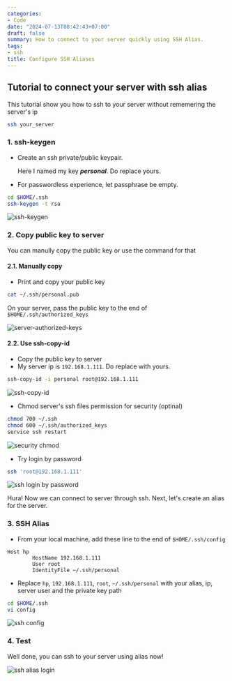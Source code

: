 ```yaml
---
categories:
- Code
date: "2024-07-13T08:42:43+07:00"
draft: false
summary: How to connect to your server quickly using SSH Alias.
tags:
- ssh
title: Configure SSH Aliases
---
```


## Tutorial to connect your server with ssh alias

This tutorial show you how to ssh to your server without rememering the server's ip

```bash
ssh your_server
```

### 1.  ssh-keygen
  
- Create an ssh private/public keypair.
  
  Here I named my key ***personal***. Do replace yours.
- For passwordless experience, let passphrase be empty.

```bash
cd $HOME/.ssh
ssh-keygen -t rsa
```

![ssh-keygen](/ssh-keygen.png "Create ssh key")

### 2. Copy public key to server

You can manully copy the public key or use the command for that

#### 2.1. Manually copy

- Print and copy your public key

```bash
cat ~/.ssh/personal.pub
```

On your server, pass the public key to the end of `$HOME/.ssh/authorized_keys`

![server-authorized-keys](/ssh-authorized_keys.png)

#### 2.2. Use ssh-copy-id

- Copy the public key to server
- My server ip is `192.168.1.111`. Do replace with yours.

```bash
ssh-copy-id -i personal root@192.168.1.111
```

![ssh-copy-id](/ssh-copy-id.png)

- Chmod server's ssh files permission for security (optinal)

```bash
chmod 700 ~/.ssh
chmod 600 ~/.ssh/authorized_keys
service ssh restart
```

![security chmod](/ssh-chmod.png)

- Try login by password

```bash
ssh 'root@192.168.1.111'
```

![ssh login by password](/ssh-creds-login.png)

Hura! Now we can connect to server through ssh. Next, let's create an alias for the server.

### 3. SSH Alias

- From your local machine, add these line to the end of  `$HOME/.ssh/config`

```
Host hp
        HostName 192.168.1.111
        User root
        IdentityFile ~/.ssh/personal
```

- Replace `hp`, `192.168.1.111`, `root`, `~/.ssh/personal` with your alias, ip, server user and the private key path

```bash
cd $HOME/.ssh
vi config
```

![ssh config](/ssh-config.png)

### 4. Test

Well done, you can ssh to your server using alias now!
  
![ssh alias login](/ssh-alias-login.png)
